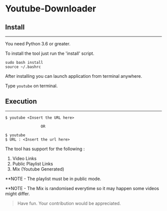 # Youtube-Downloader

## Install
------------

You need Python 3.6 or greater.

To install the tool just run the 'install' script.

```
sudo bash install
source ~/.bashrc
```

After installing you can launch application from terminal anywhere.

Type `youtube` on terminal.


## Execution
------------

    $ youtube <Insert the URL here>

                    OR

    $ youtube
    $ URL : <Insert the url here>

The tool has support for the following :
1. Video Links
2. Public Playlist Links
3. Mix (Youtube Generated)

**NOTE  - The playlist must be in public mode.

**NOTE  - The Mix is randomised everytime so it may happen some videos might differ.


>Have fun. Your contribution would be appreciated.

